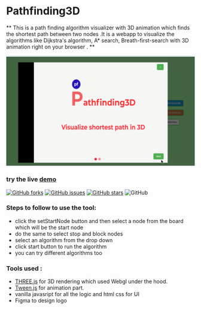# Pathfinding3D

** This is a path finding algorithm visualizer with 3D animation which  finds the shortest path between two nodes .It is a webapp to visualize the algorithms like Dijkstra's algorithm, A* search, Breath-first-search with 3D animation right on your browser . **

![visualize in 3D](/gif/pf1.gif)


### try the live [demo](https://pathfinding3d.netlify.app/)

[
![GitHub forks](https://img.shields.io/github/forks/biki321/pathfinding3d)](https://github.com/biki321/pathfinding3d/network) [![GitHub issues](https://img.shields.io/github/issues/biki321/pathfinding3d)](https://github.com/biki321/pathfinding3d/issues) [![GitHub stars](https://img.shields.io/github/stars/biki321/pathfinding3d)](https://github.com/biki321/pathfinding3d/stargazers) ![GitHub](https://img.shields.io/github/license/biki321/pathfinding3d)

### Steps to follow to use the tool:

- click the setStartNode button and then select a node from the board which will be the start node
- do the same to select stop and block nodes
- select an algorithm from the drop down
- click start button to run the algorithm
- you can try different algorithms too

### Tools used :

- [ THREE.js](https://threejs.org/) for 3D rendering which used Webgl under the hood.
- [Tween.js](https://threejs.org/) for animation part.
- vanilla javasript for all the logic and html css for UI
- Figma to design logo
